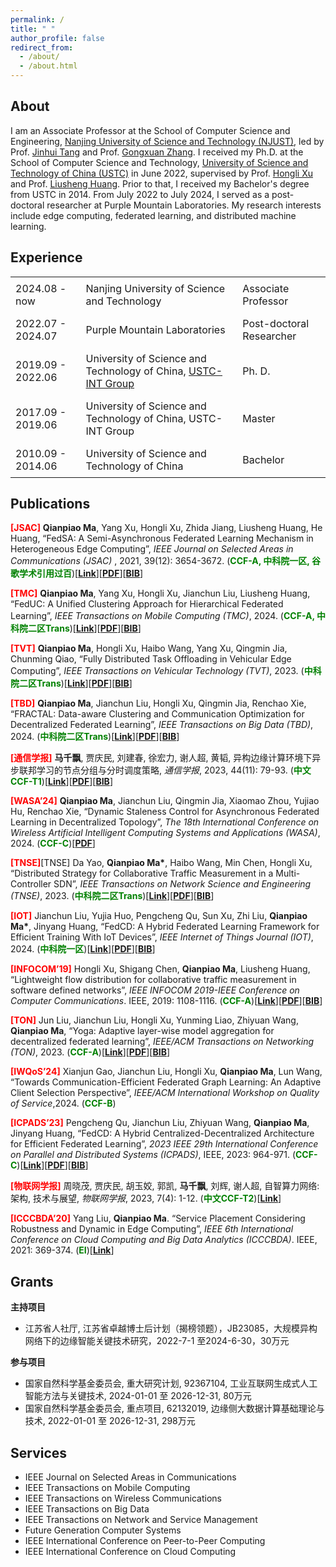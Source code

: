 ```yaml
---
permalink: /
title: " "
author_profile: false
redirect_from: 
  - /about/
  - /about.html
---
```

<!-- This is the front page of a website that is powered by the [Academic Pages template](https://github.com/academicpages/academicpages.github.io) and hosted on GitHub pages. [GitHub pages](https://pages.github.com) is a free service in which websites are built and hosted from code and data stored in a GitHub repository, automatically updating when a new commit is made to the respository. This template was forked from the [Minimal Mistakes Jekyll Theme](https://mmistakes.github.io/minimal-mistakes/) created by Michael Rose, and then extended to support the kinds of content that academics have: publications, talks, teaching, a portfolio, blog posts, and a dynamically-generated CV. You can fork [this repository](https://github.com/academicpages/academicpages.github.io) right now, modify the configuration and markdown files, add your own PDFs and other content, and have your own site for free, with no ads! An older version of this template powers my own personal website at [stuartgeiger.com](http://stuartgeiger.com), which uses [this Github repository](https://github.com/staeiou/staeiou.github.io). -->

## About

I am an Associate Professor at the School of Computer Science and Engineering, <a href="https://www.njust.edu.cn/" target="_blank">Nanjing University of Science and Technology (NJUST)</a>, led by Prof. <a href="https://imag-njust.net/jinhui-tang/" target="_blank">Jinhui Tang</a> and Prof. <a href="http://202.119.85.163/open/TutorInfo.aspx?dsbh=HpJaYd0LkqMrdIfLVIZxvQ==&yxsh=4iVdgPyuKTE=&zydm=QP9JvMVDx3k=" target="_blank">Gongxuan Zhang</a>. I received my Ph.D. at the School of Computer Science and Technology, <a href="https://www.ustc.edu.cn/" target="_blank">University of Science and Technology of China (USTC)</a> in June 2022, supervised by Prof. <a href="http://cs.ustc.edu.cn/2020/0828/c23235a460083/page.htm" target="_blank">Hongli Xu</a> and Prof. <a href="https://cs.ustc.edu.cn/2020/0828/c23235a460081/page.htm" target="_blank">Liusheng Huang</a>. Prior to that, I received my Bachelor's degree from USTC in 2014. From July 2022 to July 2024, I served as a post-doctoral researcher at Purple Mountain Laboratories. My research interests include edge computing, federated learning, and distributed machine learning.



## Experience


<table style="border-collapse: collapse; width: 100%; border: none;">
  <tr style="border: none;">
    <td style="border: none; padding: 8px;">2024.08 - now</td>
    <td style="border: none; padding: 8px;">Nanjing University of Science and Technology</td>
    <td style="border: none; padding: 8px;">Associate Professor</td>
  </tr>
  <tr style="border: none;">
    <td style="border: none; padding: 8px;">2022.07 - 2024.07</td>
    <td style="border: none; padding: 8px;">Purple Mountain Laboratories</td>
    <td style="border: none; padding: 8px;">Post-doctoral Researcher</td>
  </tr>
  <tr style="border: none;">
    <td style="border: none; padding: 8px;">2019.09 - 2022.06</td>
    <td style="border: none; padding: 8px;">University of Science and Technology of China, <a href="https://int-ustc.github.io/" target="_blank">USTC-INT Group</a></td>
    <td style="border: none; padding: 8px;">Ph. D.</td>
  </tr>
  <tr style="border: none;">
    <td style="border: none; padding: 8px;">2017.09 - 2019.06</td>
    <td style="border: none; padding: 8px;">University of Science and Technology of China, USTC-INT Group</td>
    <td style="border: none; padding: 8px;">Master</td>
  </tr>
  <tr style="border: none;">
    <td style="border: none; padding: 8px;">2010.09 - 2014.06</td>
    <td style="border: none; padding: 8px;">University of Science and Technology of China</td>
    <td style="border: none; padding: 8px;">Bachelor</td>
  </tr>
</table>





## Publications

<span style="color:red">**[JSAC]**</span> **Qianpiao Ma**, Yang Xu, Hongli Xu, Zhida Jiang, Liusheng Huang, He Huang, “FedSA: A Semi-Asynchronous Federated Learning Mechanism in Heterogeneous Edge Computing”, _IEEE Journal on Selected Areas in Communications (JSAC)_ , 2021, 39(12): 3654-3672. 
(<span style="color:green">**CCF-A, 中科院一区, 谷歌学术引用过百**</span>)[**<a href="https://ieeexplore.ieee.org/abstract/document/9562538" target="_blank">Link</a>**][**<a href="https://qianpiao.github.io/files/FedSA_A_Semi-Asynchronous_Federated_Learning_Mechanism_in_Heterogeneous_Edge_Computing.pdf" target="_blank">PDF</a>**][**<a href="https://qianpiao.github.io/cite/FedSA.html" target="_blank">BIB</a>**]

<span style="color:red">**[TMC]**</span> **Qianpiao Ma**, Yang Xu, Hongli Xu, Jianchun Liu, Liusheng Huang, “FedUC: A Unified Clustering Approach for Hierarchical Federated Learning”, _IEEE Transactions on Mobile Computing (TMC)_, 2024. (<span style="color:green">**CCF-A, 中科院二区Trans**</span>)[**<a href="https://ieeexplore.ieee.org/abstract/document/10439630" target="_blank">Link</a>**][**<a href="https://qianpiao.github.io/files/FedUC_A_Unified_Clustering_Approach_for_Hierarchical_Federated_Learning.pdf" target="_blank">PDF</a>**][**<a href="https://qianpiao.github.io/cite/FedUC.html" target="_blank">BIB</a>**]


<span style="color:red">**[TVT]**</span> **Qianpiao Ma**, Hongli Xu, Haibo Wang, Yang Xu, Qingmin Jia, Chunming Qiao, “Fully Distributed Task Offloading in Vehicular Edge Computing”, _IEEE Transactions on Vehicular Technology (TVT)_, 2023. (<span style="color:green">**中科院二区Trans**</span>)[**<a href="https://ieeexplore.ieee.org/abstract/document/10314029" target="_blank">Link</a>**][**<a href="https://qianpiao.github.io/files/Fully_Distributed_Task_Offloading_in_Vehicular_Edge_Computing.pdf" target="_blank">PDF</a>**][**<a href="https://qianpiao.github.io/cite/FDTO.html" target="_blank">BIB</a>**]

<span style="color:red">**[TBD]**</span> **Qianpiao Ma**, Jianchun Liu, Hongli Xu, Qingmin Jia, Renchao Xie, “FRACTAL: Data-aware Clustering and Communication Optimization for Decentralized Federated Learning”, _IEEE Transactions on Big Data (TBD)_, 2024. (<span style="color:green">**中科院二区Trans**</span>)[**<a href="https://ieeexplore.ieee.org/abstract/document/10535170" target="_blank">Link</a>**][**<a href="https://qianpiao.github.io/files/FRACTAL_Data-aware_Clustering_and_Communication_Optimization_for_Decentralized_Federated_Learning.pdf" target="_blank">PDF</a>**][**<a href="https://qianpiao.github.io/cite/FRACTAL.html" target="_blank">BIB</a>**]

<span style="color:red">**[通信学报]**</span> **马千飘**, 贾庆民, 刘建春, 徐宏力, 谢人超, 黄韬, 异构边缘计算环境下异步联邦学习的节点分组与分时调度策略, _通信学报_, 2023, 44(11): 79-93. (<span style="color:green">**中文CCF-T1**</span>)[**<a href="https://www.infocomm-journal.com/txxb/CN/10.11959/j.issn.1000-436x.2023196" target="_blank">Link</a>**][**<a href="https://qianpiao.github.io/files/异构边缘计算环境下异步联邦学习的节点分组与分时调度策略.pdf" target="_blank">PDF</a>**][**<a href="https://qianpiao.github.io/cite/FedGA.html" target="_blank">BIB</a>**]

<span style="color:red">**[WASA’24]**</span> **Qianpiao Ma**, Jianchun Liu, Qingmin Jia, Xiaomao Zhou, Yujiao Hu, Renchao Xie, “Dynamic Staleness Control for Asynchronous Federated Learning in Decentralized Topology”,  _The 18th International Conference on Wireless Artificial Intelligent Computing Systems and Applications (WASA)_, 2024. (<span style="color:green">**CCF-C**</span>)[**<a href="https://qianpiao.github.io/files/Dynamic_Staleness_Control_for_Asynchronous_Federated_Learning_in_Decentralized_Topology.pdf" target="_blank">PDF</a>**]

<span style="color:red">**[TNSE]**</span>[TNSE] Da Yao, **Qianpiao Ma\***, Haibo Wang, Min Chen, Hongli Xu, “Distributed Strategy for Collaborative Traffic Measurement in a Multi-Controller SDN”, _IEEE Transactions on Network Science and Engineering (TNSE)_, 2023. (<span style="color:green">**中科院二区Trans**</span>)[**<a href="https://ieeexplore.ieee.org/abstract/document/10109878" target="_blank">Link</a>**][**<a href="https://qianpiao.github.io/files/Distributed_Strategy_for_Collaborative_Traffic_Measurement_in_a_Multi_Controller_SDN.pdf" target="_blank">PDF</a>**][**<a href="https://qianpiao.github.io/cite/SDNMCM.html" target="_blank">BIB</a>**]

<span style="color:red">**[IOT]**</span> Jianchun Liu, Yujia Huo, Pengcheng Qu, Sun Xu, Zhi Liu, **Qianpiao Ma\***, Jinyang Huang, “FedCD: A Hybrid Federated Learning Framework for Efficient Training With IoT Devices”,  _IEEE Internet of Things Journal (IOT)_, 2024. (<span style="color:green">**中科院一区**</span>)[**<a href="https://ieeexplore.ieee.org/abstract/document/10443215" target="_blank">Link</a>**][**<a href="https://qianpiao.github.io/files/FedCD_A_Hybrid_Federated_Learning_Framework_for_Efficient_Training_With_IoT_Devices.pdf" target="_blank">PDF</a>**][**<a href="https://qianpiao.github.io/cite/FedCD.html" target="_blank">BIB</a>**]

<span style="color:red">**[INFOCOM’19]**</span> Hongli Xu, Shigang Chen, **Qianpiao Ma**, Liusheng Huang, “Lightweight flow distribution for collaborative traffic measurement in software defined networks”, _IEEE INFOCOM 2019-IEEE Conference on Computer Communications_. IEEE, 2019: 1108-1116. (<span style="color:green">**CCF-A**</span>)[**<a href="https://ieeexplore.ieee.org/abstract/document/8737516" target="_blank">Link</a>**][**<a href="https://qianpiao.github.io/files/Lightweight_Flow_Distribution_for_Collaborative_Traffic_Measurement_in_Software_Defined_Networks.pdf" target="_blank">PDF</a>**][**<a href="https://qianpiao.github.io/cite/Lightweight.html" target="_blank">BIB</a>**]

<span style="color:red">**[TON]**</span> Jun Liu, Jianchun Liu, Hongli Xu, Yunming Liao, Zhiyuan Wang, **Qianpiao Ma**, “Yoga: Adaptive layer-wise model aggregation for decentralized federated learning”, _IEEE/ACM Transactions on Networking (TON)_, 2023. (<span style="color:green">**CCF-A**</span>)[**<a href="https://ieeexplore.ieee.org/abstract/document/10309973" target="_blank">Link</a>**][**<a href="https://qianpiao.github.io/files/YOGA_Adaptive_Layer-Wise_Model_Aggregation_for_Decentralized_Federated_Learning.pdf" target="_blank">PDF</a>**][**<a href="https://qianpiao.github.io/cite/Yoga.html" target="_blank">BIB</a>**]

<span style="color:red">**[IWQoS’24]**</span> Xianjun Gao, Jianchun Liu, Hongli Xu, **Qianpiao Ma**, Lun Wang, “Towards Communication-Efficient Federated Graph Learning: An Adaptive Client Selection Perspective”, _IEEE/ACM International Workshop on Quality of Service_,2024. (<span style="color:green">**CCF-B**</span>)

<span style="color:red">**[ICPADS’23]**</span> Pengcheng Qu, Jianchun Liu, Zhiyuan Wang, **Qianpiao Ma**, Jinyang Huang, “FedCD: A Hybrid Centralized-Decentralized Architecture for Efficient Federated Learning”, _2023 IEEE 29th International Conference on Parallel and Distributed Systems (ICPADS)_, IEEE, 2023: 964-971. (<span style="color:green">**CCF-C**</span>)[**<a href="https://ieeexplore.ieee.org/abstract/document/10476088" target="_blank">Link</a>**][**<a href="https://qianpiao.github.io/files/FedCD_A_Hybrid_Centralized_Decentralized_Architecture_for_Efficient_Federated_Learning.pdf" target="_blank">PDF</a>**][**<a href="https://qianpiao.github.io/cite/FedCD_ICPADS.html" target="_blank">BIB</a>**]

<span style="color:red">**[物联网学报]**</span> 周晓茂, 贾庆民, 胡玉姣, 郭凯, **马千飘**, 刘辉, 谢人超, 自智算力网络: 架构, 技术与展望, _物联网学报_, 2023, 7(4): 1-12. (<span style="color:green">**中文CCF-T2**</span>)[**<a href="https://www.infocomm-journal.com/wlw/CN/Y2023/V7/I4/1" target="_blank">Link</a>**]

<span style="color:red">**[ICCCBDA’20]**</span> Yang Liu, **Qianpiao Ma**. “Service Placement Considering Robustness and Dynamic in Edge Computing”, _IEEE 6th International Conference on Cloud Computing and Big Data Analytics (ICCCBDA)_. IEEE, 2021: 369-374. (<span style="color:green">**EI**</span>)[**<a href="https://ieeexplore.ieee.org/abstract/document/9442568" target="_blank">Link</a>**]


## Grants

**主持项目**

- 江苏省人社厅, 江苏省卓越博士后计划（揭榜领题），JB23085，大规模异构网络下的边缘智能关键技术研究，2022-7-1 至2024-6-30，30万元

**参与项目**

- 国家自然科学基金委员会, 重大研究计划, 92367104, 工业互联网生成式人工智能方法与关键技术, 2024-01-01 至 2026-12-31, 80万元
- 国家自然科学基金委员会, 重点项目, 62132019, 边缘侧大数据计算基础理论与技术, 2022-01-01 至 2026-12-31, 298万元

## Services

- IEEE Journal on Selected Areas in Communications
- IEEE Transactions on Mobile Computing
- IEEE Transactions on Wireless Communications
- IEEE Transactions on Big Data
- IEEE Transactions on Network and Service Management
- Future Generation Computer Systems
- IEEE International Conference on Peer-to-Peer Computing
- IEEE International Conference on Cloud Computing

